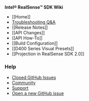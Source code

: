 **Intel® RealSense™ SDK Wiki**


- [[Home]]
- [Troubleshooting Q&A](https://github.com/IntelRealSense/librealsense/wiki/Troubleshooting-Q&A)
- [[Release Notes]]
- [[API Changes]]
- [[API How-To]]
- [[Build Configuration]]
- [[D400 Series Visual Presets]]
- [[Projection in RealSense SDK 2.0]]
### Help
- [Closed GitHub Issues](https://github.com/IntelRealSense/librealsense/issues?utf8=%E2%9C%93&q=is%3Aclosed)
- [Community](https://communities.intel.com/community/tech/realsense) 
- [Support](https://www.intel.com/content/www/us/en/support/emerging-technologies/intel-realsense-technology.html)
- [Open a new GitHub issue](https://github.com/IntelRealSense/librealsense/issues/new)



